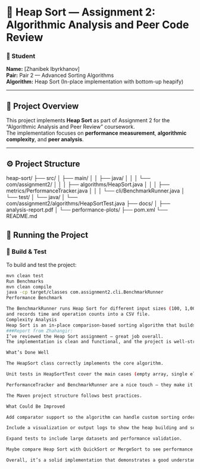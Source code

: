 # 🧮 Heap Sort — Assignment 2: Algorithmic Analysis and Peer Code Review

### 👤 Student
**Name:** [Zhanibek Ibyrkhanov]  
**Pair:** Pair 2 — Advanced Sorting Algorithms  
**Algorithm:** Heap Sort (In-place implementation with bottom-up heapify)

---

## 📘 Project Overview

This project implements **Heap Sort** as part of Assignment 2 for the “Algorithmic Analysis and Peer Review” coursework.  
The implementation focuses on **performance measurement**, **algorithmic complexity**, and **peer analysis**.

---

## ⚙️ Project Structure

heap-sort/
├── src/
│ ├── main/
│ │ ├── java/
│ │ │ └── com/assignment2/
│ │ │ ├── algorithms/HeapSort.java
│ │ │ ├── metrics/PerformanceTracker.java
│ │ │ └── cli/BenchmarkRunner.java
│ └── test/
│ └── java/
│ └── com/assignment2/algorithms/HeapSortTest.java
├── docs/
│ ├── analysis-report.pdf
│ └── performance-plots/
├── pom.xml
└── README.md
## 🚀 Running the Project

### 🧩 Build & Test
To build and test the project:
```bash
mvn clean test
Run Benchmarks
mvn clean compile
java -cp target/classes com.assignment2.cli.BenchmarkRunner
Performance Benchmark

The BenchmarkRunner runs Heap Sort for different input sizes (100, 1,000, 10,000, 100,000)
and records time and operation counts into a CSV file.
Complexity Analysis
Heap Sort is an in-place comparison-based sorting algorithm that builds a heap and repeatedly extracts the maximum element.
###Report from Zhahangir:
I’ve reviewed the Heap Sort assignment — great job overall.
The implementation is clean and functional, and the project is well-structured with Maven and proper JUnit 5 testing setup.

What’s Done Well

The HeapSort class correctly implements the core algorithm.

Unit tests in HeapSortTest cover the main cases (empty array, single element, sorted input).

PerformanceTracker and BenchmarkRunner are a nice touch — they make it easy to measure and compare performance.

The Maven project structure follows best practices.

What Could Be Improved

Add comparator support so the algorithm can handle custom sorting orders.

Include a visualization or output logs to show the heap building and sorting process.

Expand tests to include large datasets and performance validation.

Maybe compare Heap Sort with QuickSort or MergeSort to see performance differences.

Overall, it’s a solid implementation that demonstrates a good understanding of both Java and algorithmic design. 💪
